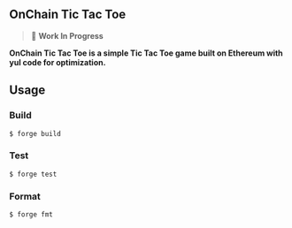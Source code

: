 ## OnChain Tic Tac Toe

> 🚧 **Work In Progress**  

**OnChain Tic Tac Toe is a simple Tic Tac Toe game built on Ethereum with yul code for optimization.**

## Usage

### Build

```shell
$ forge build
```

### Test

```shell
$ forge test
```

### Format

```shell
$ forge fmt
```



